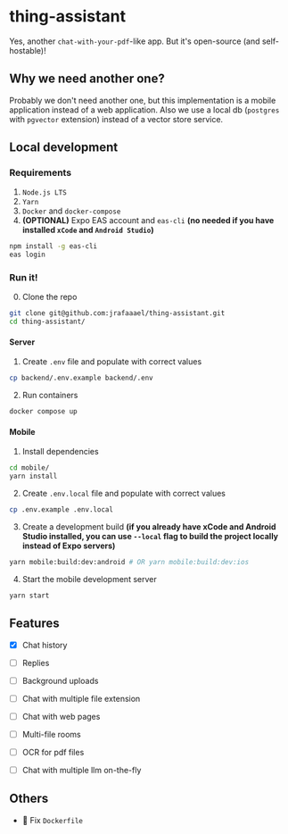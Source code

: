 # thing-assistant

Yes, another `chat-with-your-pdf`-like app. But it's open-source (and self-hostable)!

## Why we need another one?

Probably we don't need another one, but this implementation is a mobile application instead of a web application. Also we use a local db (`postgres` with `pgvector` extension) instead of a vector store service.

## Local development

### Requirements

1. `Node.js LTS`
2. `Yarn`
3. `Docker` and `docker-compose`
4. **(OPTIONAL)** Expo EAS account and `eas-cli` **(no needed if you have installed `xCode` and `Android Studio`)**

```bash
npm install -g eas-cli
eas login
```

### Run it!

0. Clone the repo

```bash
git clone git@github.com:jrafaaael/thing-assistant.git
cd thing-assistant/
```

#### Server

1. Create `.env` file and populate with correct values

```bash
cp backend/.env.example backend/.env
```

2. Run containers

```bash
docker compose up
```

#### Mobile

1. Install dependencies

```bash
cd mobile/
yarn install
```

2. Create `.env.local` file and populate with correct values

```bash
cp .env.example .env.local
```

3. Create a development build **(if you already have xCode and Android Studio installed, you can use `--local` flag to build the project locally instead of Expo servers)**

```bash
yarn mobile:build:dev:android # OR yarn mobile:build:dev:ios
```

4. Start the mobile development server

```bash
yarn start
```

## Features

- [x] Chat history

- [ ] Replies

- [ ] Background uploads

- [ ] Chat with multiple file extension

- [ ] Chat with web pages

- [ ] Multi-file rooms

- [ ] OCR for pdf files

- [ ] Chat with multiple llm on-the-fly

## Others

- 🐋 Fix `Dockerfile`
